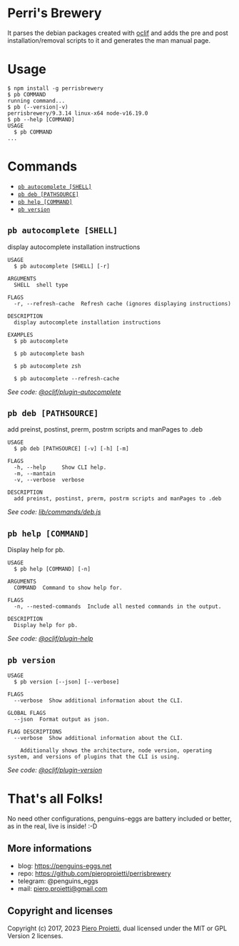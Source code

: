 
# Perri's Brewery

It parses the debian packages created with [oclif](https://www.npmjs.com/package/oclif) and adds the pre and post installation/removal scripts to it and generates the man manual page.

# Usage
<!-- usage -->
```sh-session
$ npm install -g perrisbrewery
$ pb COMMAND
running command...
$ pb (--version|-v)
perrisbrewery/9.3.14 linux-x64 node-v16.19.0
$ pb --help [COMMAND]
USAGE
  $ pb COMMAND
...
```
<!-- usagestop -->

# Commands
<!-- commands -->
* [`pb autocomplete [SHELL]`](#pb-autocomplete-shell)
* [`pb deb [PATHSOURCE]`](#pb-deb-pathsource)
* [`pb help [COMMAND]`](#pb-help-command)
* [`pb version`](#pb-version)

## `pb autocomplete [SHELL]`

display autocomplete installation instructions

```
USAGE
  $ pb autocomplete [SHELL] [-r]

ARGUMENTS
  SHELL  shell type

FLAGS
  -r, --refresh-cache  Refresh cache (ignores displaying instructions)

DESCRIPTION
  display autocomplete installation instructions

EXAMPLES
  $ pb autocomplete

  $ pb autocomplete bash

  $ pb autocomplete zsh

  $ pb autocomplete --refresh-cache
```

_See code: [@oclif/plugin-autocomplete](https://github.com/oclif/plugin-autocomplete/blob/v1.3.8/src/commands/autocomplete/index.ts)_

## `pb deb [PATHSOURCE]`

add preinst, postinst, prerm, postrm scripts and manPages to .deb

```
USAGE
  $ pb deb [PATHSOURCE] [-v] [-h] [-m]

FLAGS
  -h, --help     Show CLI help.
  -m, --mantain
  -v, --verbose  verbose

DESCRIPTION
  add preinst, postinst, prerm, postrm scripts and manPages to .deb
```

_See code: [lib/commands/deb.js](https://github.com/pieroproietti/perrisbrewery/blob/v9.3.14/lib/commands/deb.js)_

## `pb help [COMMAND]`

Display help for pb.

```
USAGE
  $ pb help [COMMAND] [-n]

ARGUMENTS
  COMMAND  Command to show help for.

FLAGS
  -n, --nested-commands  Include all nested commands in the output.

DESCRIPTION
  Display help for pb.
```

_See code: [@oclif/plugin-help](https://github.com/oclif/plugin-help/blob/v5.1.20/src/commands/help.ts)_

## `pb version`

```
USAGE
  $ pb version [--json] [--verbose]

FLAGS
  --verbose  Show additional information about the CLI.

GLOBAL FLAGS
  --json  Format output as json.

FLAG DESCRIPTIONS
  --verbose  Show additional information about the CLI.

    Additionally shows the architecture, node version, operating system, and versions of plugins that the CLI is using.
```

_See code: [@oclif/plugin-version](https://github.com/oclif/plugin-version/blob/v1.1.3/src/commands/version.ts)_
<!-- commandsstop -->

# That's all Folks!
No need other configurations, penguins-eggs are battery included or better, as in the real, live is inside! :-D

## More informations

* blog: https://penguins-eggs.net
* repo: https://github.com/pieroproietti/perrisbrewery
* telegram: @penguins_eggs
* mail: piero.proietti@gmail.com


## Copyright and licenses
Copyright (c) 2017, 2023 [Piero Proietti](https://penguins-eggs.net/about-me.html), dual licensed under the MIT or GPL Version 2 licenses.
